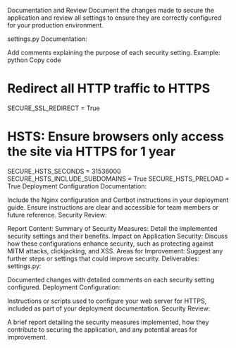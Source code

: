 Documentation and Review
Document the changes made to secure the application and review all settings to ensure they are correctly configured for your production environment.

settings.py Documentation:

Add comments explaining the purpose of each security setting.
Example:
python
Copy code
# Redirect all HTTP traffic to HTTPS
SECURE_SSL_REDIRECT = True

# HSTS: Ensure browsers only access the site via HTTPS for 1 year
SECURE_HSTS_SECONDS = 31536000
SECURE_HSTS_INCLUDE_SUBDOMAINS = True
SECURE_HSTS_PRELOAD = True
Deployment Configuration Documentation:

Include the Nginx configuration and Certbot instructions in your deployment guide.
Ensure instructions are clear and accessible for team members or future reference.
Security Review:

Report Content:
Summary of Security Measures: Detail the implemented security settings and their benefits.
Impact on Application Security: Discuss how these configurations enhance security, such as protecting against MITM attacks, clickjacking, and XSS.
Areas for Improvement: Suggest any further steps or settings that could improve security.
Deliverables:
settings.py:

Documented changes with detailed comments on each security setting configured.
Deployment Configuration:

Instructions or scripts used to configure your web server for HTTPS, included as part of your deployment documentation.
Security Review:

A brief report detailing the security measures implemented, how they contribute to securing the application, and any potential areas for improvement.